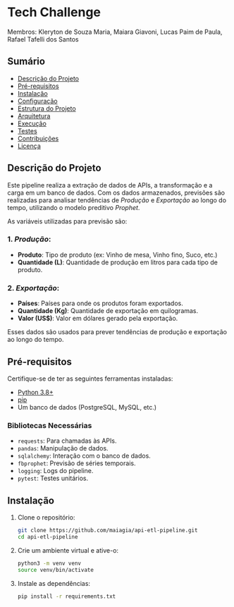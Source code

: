 # Tech Challenge
Membros:
Kleryton de Souza Maria,
Maiara Giavoni,
Lucas Paim de Paula,
Rafael Tafelli dos Santos


## Sumário

- [Descrição do Projeto](#descrição-do-projeto)
- [Pré-requisitos](#pré-requisitos)
- [Instalação](#instalação)
- [Configuração](#configuração)
- [Estrutura do Projeto](#estrutura-do-projeto)
- [Arquitetura](#arquitetura)
- [Execução](#execução)
- [Testes](#testes)
- [Contribuições](#contribuições)
- [Licença](#licença)

## Descrição do Projeto

Este pipeline realiza a extração de dados de APIs, a transformação e a carga em um banco de dados. Com os dados armazenados, previsões são realizadas para analisar tendências de *Produção* e *Exportação* ao longo do tempo, utilizando o modelo preditivo *Prophet*.

As variáveis utilizadas para previsão são:

### 1. *Produção*:
   - **Produto**: Tipo de produto (ex: Vinho de mesa, Vinho fino, Suco, etc.)
   - **Quantidade (L)**: Quantidade de produção em litros para cada tipo de produto.

### 2. *Exportação*:
   - **Países**: Países para onde os produtos foram exportados.
   - **Quantidade (Kg)**: Quantidade de exportação em quilogramas.
   - **Valor (US$)**: Valor em dólares gerado pela exportação.

Esses dados são usados para prever tendências de produção e exportação ao longo do tempo.

## Pré-requisitos

Certifique-se de ter as seguintes ferramentas instaladas:

- [Python 3.8+](https://www.python.org/)
- [pip](https://pip.pypa.io/en/stable/installing/)
- Um banco de dados (PostgreSQL, MySQL, etc.)

### Bibliotecas Necessárias

- `requests`: Para chamadas às APIs.
- `pandas`: Manipulação de dados.
- `sqlalchemy`: Interação com o banco de dados.
- `fbprophet`: Previsão de séries temporais.
- `logging`: Logs do pipeline.
- `pytest`: Testes unitários.

## Instalação

1. Clone o repositório:

   ```bash
   git clone https://github.com/maiagia/api-etl-pipeline.git
   cd api-etl-pipeline

2. Crie um ambiente virtual e ative-o:

   ```bash
   python3 -m venv venv
   source venv/bin/activate

3. Instale as dependências:

   ```bash
   pip install -r requirements.txt



